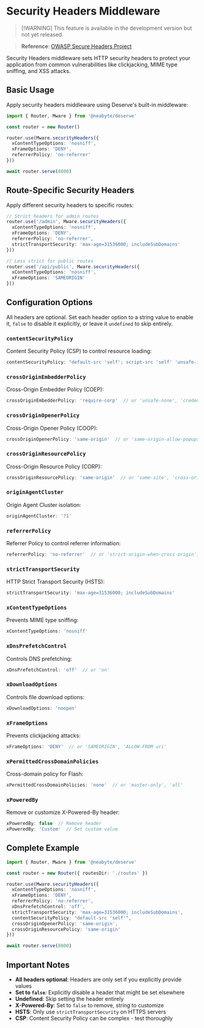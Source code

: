 # Security Headers Middleware

> [!WARNING] This feature is available in the development version but not yet released.

> **Reference**: [OWASP Secure Headers Project](https://owasp.org/www-project-secure-headers/)

Security Headers middleware sets HTTP security headers to protect your application from common vulnerabilities like clickjacking, MIME type sniffing, and XSS attacks.

## Basic Usage

Apply security headers middleware using Deserve's built-in middleware:

```typescript
import { Router, Mware } from '@neabyte/deserve'

const router = new Router()

router.use(Mware.securityHeaders({
  xContentTypeOptions: 'nosniff',
  xFrameOptions: 'DENY',
  referrerPolicy: 'no-referrer'
}))

await router.serve(8000)
```

## Route-Specific Security Headers

Apply different security headers to specific routes:

```typescript
// Strict headers for admin routes
router.use('/admin', Mware.securityHeaders({
  xContentTypeOptions: 'nosniff',
  xFrameOptions: 'DENY',
  referrerPolicy: 'no-referrer',
  strictTransportSecurity: 'max-age=31536000; includeSubDomains'
}))

// Less strict for public routes
router.use('/api/public', Mware.securityHeaders({
  xContentTypeOptions: 'nosniff',
  xFrameOptions: 'SAMEORIGIN'
}))
```

## Configuration Options

All headers are optional. Set each header option to a string value to enable it, `false` to disable it explicitly, or leave it `undefined` to skip entirely.

### `contentSecurityPolicy`

Content Security Policy (CSP) to control resource loading:

```typescript
contentSecurityPolicy: "default-src 'self'; script-src 'self' 'unsafe-inline'"
```

### `crossOriginEmbedderPolicy`

Cross-Origin Embedder Policy (COEP):

```typescript
crossOriginEmbedderPolicy: 'require-corp'  // or 'unsafe-none', 'credentialless'
```

### `crossOriginOpenerPolicy`

Cross-Origin Opener Policy (COOP):

```typescript
crossOriginOpenerPolicy: 'same-origin'  // or 'same-origin-allow-popups', 'unsafe-none'
```

### `crossOriginResourcePolicy`

Cross-Origin Resource Policy (CORP):

```typescript
crossOriginResourcePolicy: 'same-origin'  // or 'same-site', 'cross-origin'
```

### `originAgentCluster`

Origin Agent Cluster isolation:

```typescript
originAgentCluster: '?1'
```

### `referrerPolicy`

Referrer Policy to control referrer information:

```typescript
referrerPolicy: 'no-referrer'  // or 'strict-origin-when-cross-origin', etc.
```

### `strictTransportSecurity`

HTTP Strict Transport Security (HSTS):

```typescript
strictTransportSecurity: 'max-age=31536000; includeSubDomains'
```

### `xContentTypeOptions`

Prevents MIME type sniffing:

```typescript
xContentTypeOptions: 'nosniff'
```

### `xDnsPrefetchControl`

Controls DNS prefetching:

```typescript
xDnsPrefetchControl: 'off'  // or 'on'
```

### `xDownloadOptions`

Controls file download options:

```typescript
xDownloadOptions: 'noopen'
```

### `xFrameOptions`

Prevents clickjacking attacks:

```typescript
xFrameOptions: 'DENY'  // or 'SAMEORIGIN', 'ALLOW-FROM uri'
```

### `xPermittedCrossDomainPolicies`

Cross-domain policy for Flash:

```typescript
xPermittedCrossDomainPolicies: 'none'  // or 'master-only', 'all'
```

### `xPoweredBy`

Remove or customize X-Powered-By header:

```typescript
xPoweredBy: false  // Remove header
xPoweredBy: 'Custom'  // Set custom value
```

## Complete Example

```typescript
import { Router, Mware } from '@neabyte/deserve'

const router = new Router({ routesDir: './routes' })

router.use(Mware.securityHeaders({
  xContentTypeOptions: 'nosniff',
  xFrameOptions: 'DENY',
  referrerPolicy: 'no-referrer',
  xDnsPrefetchControl: 'off',
  strictTransportSecurity: 'max-age=31536000; includeSubDomains',
  contentSecurityPolicy: "default-src 'self'",
  crossOriginOpenerPolicy: 'same-origin',
  crossOriginResourcePolicy: 'same-origin'
}))

await router.serve(8000)
```

## Important Notes

- **All headers optional**: Headers are only set if you explicitly provide values
- **Set to `false`**: Explicitly disable a header that might be set elsewhere
- **Undefined**: Skip setting the header entirely
- **X-Powered-By**: Set to `false` to remove, string to customize
- **HSTS**: Only use `strictTransportSecurity` on HTTPS servers
- **CSP**: Content Security Policy can be complex - test thoroughly
